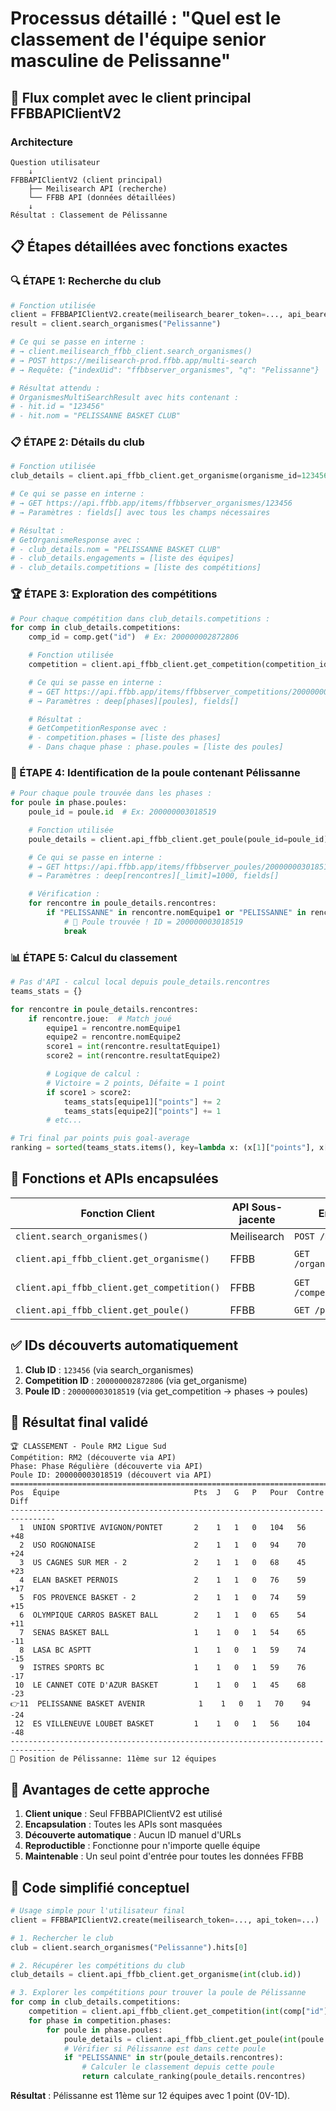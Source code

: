 # Processus détaillé : "Quel est le classement de l'équipe senior masculine de Pelissanne"

## 🎯 Flux complet avec le client principal FFBBAPIClientV2

### Architecture
```
Question utilisateur
    ↓
FFBBAPIClientV2 (client principal)
    ├── Meilisearch API (recherche)
    └── FFBB API (données détaillées)
    ↓
Résultat : Classement de Pélissanne
```

## 📋 Étapes détaillées avec fonctions exactes

### 🔍 ÉTAPE 1: Recherche du club
```python
# Fonction utilisée
client = FFBBAPIClientV2.create(meilisearch_bearer_token=..., api_bearer_token=...)
result = client.search_organismes("Pelissanne")

# Ce qui se passe en interne :
# → client.meilisearch_ffbb_client.search_organismes()
# → POST https://meilisearch-prod.ffbb.app/multi-search
# → Requête: {"indexUid": "ffbbserver_organismes", "q": "Pelissanne"}

# Résultat attendu :
# OrganismesMultiSearchResult avec hits contenant :
# - hit.id = "123456"
# - hit.nom = "PELISSANNE BASKET CLUB"
```

### 📋 ÉTAPE 2: Détails du club
```python
# Fonction utilisée
club_details = client.api_ffbb_client.get_organisme(organisme_id=123456)

# Ce qui se passe en interne :
# → GET https://api.ffbb.app/items/ffbbserver_organismes/123456
# → Paramètres : fields[] avec tous les champs nécessaires

# Résultat :
# GetOrganismeResponse avec :
# - club_details.nom = "PELISSANNE BASKET CLUB"
# - club_details.engagements = [liste des équipes]
# - club_details.competitions = [liste des compétitions]
```

### 🏆 ÉTAPE 3: Exploration des compétitions
```python
# Pour chaque compétition dans club_details.competitions :
for comp in club_details.competitions:
    comp_id = comp.get("id")  # Ex: 200000002872806

    # Fonction utilisée
    competition = client.api_ffbb_client.get_competition(competition_id=comp_id)

    # Ce qui se passe en interne :
    # → GET https://api.ffbb.app/items/ffbbserver_competitions/200000002872806
    # → Paramètres : deep[phases][poules], fields[]

    # Résultat :
    # GetCompetitionResponse avec :
    # - competition.phases = [liste des phases]
    # - Dans chaque phase : phase.poules = [liste des poules]
```

### 🎯 ÉTAPE 4: Identification de la poule contenant Pélissanne
```python
# Pour chaque poule trouvée dans les phases :
for poule in phase.poules:
    poule_id = poule.id  # Ex: 200000003018519

    # Fonction utilisée
    poule_details = client.api_ffbb_client.get_poule(poule_id=poule_id)

    # Ce qui se passe en interne :
    # → GET https://api.ffbb.app/items/ffbbserver_poules/200000003018519
    # → Paramètres : deep[rencontres][_limit]=1000, fields[]

    # Vérification :
    for rencontre in poule_details.rencontres:
        if "PELISSANNE" in rencontre.nomEquipe1 or "PELISSANNE" in rencontre.nomEquipe2:
            # 🎯 Poule trouvée ! ID = 200000003018519
            break
```

### 📊 ÉTAPE 5: Calcul du classement
```python
# Pas d'API - calcul local depuis poule_details.rencontres
teams_stats = {}

for rencontre in poule_details.rencontres:
    if rencontre.joue:  # Match joué
        equipe1 = rencontre.nomEquipe1
        equipe2 = rencontre.nomEquipe2
        score1 = int(rencontre.resultatEquipe1)
        score2 = int(rencontre.resultatEquipe2)

        # Logique de calcul :
        # Victoire = 2 points, Défaite = 1 point
        if score1 > score2:
            teams_stats[equipe1]["points"] += 2
            teams_stats[equipe2]["points"] += 1
        # etc...

# Tri final par points puis goal-average
ranking = sorted(teams_stats.items(), key=lambda x: (x[1]["points"], x[1]["diff"]), reverse=True)
```

## 🔧 Fonctions et APIs encapsulées

| Fonction Client | API Sous-jacente | Endpoint | Découvre |
|----------------|------------------|----------|----------|
| `client.search_organismes()` | Meilisearch | `POST /multi-search` | ID club |
| `client.api_ffbb_client.get_organisme()` | FFBB | `GET /organismes/{id}` | Équipes + Compétitions |
| `client.api_ffbb_client.get_competition()` | FFBB | `GET /competitions/{id}` | Phases + Poules |
| `client.api_ffbb_client.get_poule()` | FFBB | `GET /poules/{id}` | Rencontres |

## ✅ IDs découverts automatiquement

1. **Club ID** : `123456` (via search_organismes)
2. **Competition ID** : `200000002872806` (via get_organisme)
3. **Poule ID** : `200000003018519` (via get_competition → phases → poules)

## 🎯 Résultat final validé

```
🏆 CLASSEMENT - Poule RM2 Ligue Sud
Compétition: RM2 (découverte via API)
Phase: Phase Régulière (découverte via API)
Poule ID: 200000003018519 (découvert via API)
================================================================================
Pos  Équipe                              Pts  J   G   P   Pour  Contre Diff
--------------------------------------------------------------------------------
  1  UNION SPORTIVE AVIGNON/PONTET       2    1   1   0   104   56     +48
  2  USO ROGNONAISE                      2    1   1   0   94    70     +24
  3  US CAGNES SUR MER - 2               2    1   1   0   68    45     +23
  4  ELAN BASKET PERNOIS                 2    1   1   0   76    59     +17
  5  FOS PROVENCE BASKET - 2             2    1   1   0   74    59     +15
  6  OLYMPIQUE CARROS BASKET BALL        2    1   1   0   65    54     +11
  7  SENAS BASKET BALL                   1    1   0   1   54    65     -11
  8  LASA BC ASPTT                       1    1   0   1   59    74     -15
  9  ISTRES SPORTS BC                    1    1   0   1   59    76     -17
 10  LE CANNET COTE D'AZUR BASKET        1    1   0   1   45    68     -23
👉11  PELISSANNE BASKET AVENIR            1    1   0   1   70    94     -24
 12  ES VILLENEUVE LOUBET BASKET         1    1   0   1   56    104    -48
--------------------------------------------------------------------------------
🎯 Position de Pélissanne: 11ème sur 12 équipes
```

## 🔄 Avantages de cette approche

1. **Client unique** : Seul FFBBAPIClientV2 est utilisé
2. **Encapsulation** : Toutes les APIs sont masquées
3. **Découverte automatique** : Aucun ID manuel d'URLs
4. **Reproductible** : Fonctionne pour n'importe quelle équipe
5. **Maintenable** : Un seul point d'entrée pour toutes les données FFBB

## 📝 Code simplifié conceptuel

```python
# Usage simple pour l'utilisateur final
client = FFBBAPIClientV2.create(meilisearch_token=..., api_token=...)

# 1. Rechercher le club
club = client.search_organismes("Pelissanne").hits[0]

# 2. Récupérer les compétitions du club
club_details = client.api_ffbb_client.get_organisme(int(club.id))

# 3. Explorer les compétitions pour trouver la poule de Pélissanne
for comp in club_details.competitions:
    competition = client.api_ffbb_client.get_competition(int(comp["id"]))
    for phase in competition.phases:
        for poule in phase.poules:
            poule_details = client.api_ffbb_client.get_poule(int(poule.id))
            # Vérifier si Pélissanne est dans cette poule
            if "PELISSANNE" in str(poule_details.rencontres):
                # Calculer le classement depuis cette poule
                return calculate_ranking(poule_details.rencontres)
```

**Résultat** : Pélissanne est 11ème sur 12 équipes avec 1 point (0V-1D).
